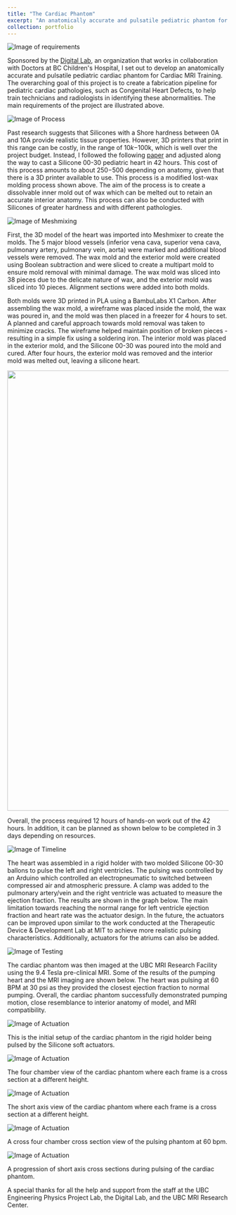 ```yaml
---
title: "The Cardiac Phantom"
excerpt: "An anatomically accurate and pulsatile pediatric phantom for Cardiac MRI Training <br/><img src='/images/500x300.png'>"
collection: portfolio
---
```


![Image of requirements](/images/img2.jpg)

Sponsored by the [Digital Lab](https://www.digitallab.org/portfolio/3d-printed-cardiac-imaging-phantom), an organization that works in collaboration with Doctors at BC Children's Hospital, I set out to develop an anatomically accurate and pulsatile pediatric cardiac phantom for Cardiac MRI Training. The overarching goal of this project is to create a fabrication pipeline for pediatric cardiac pathologies, such as Congenital Heart Defects, to help train technicians and radiologists in identifying these abnormalities. The main requirements of the project are illustrated above. 

![Image of Process](/images/img3.jpg)

Past research suggests that Silicones with a Shore hardness between 0A and 10A provide realistic tissue properties. However, 3D printers that print in this range can be costly, in the range of $10k-$100k, which is well over the project budget. Instead, I followed the following [paper](https://pmc.ncbi.nlm.nih.gov/articles/PMC10942813/) and adjusted along the way to cast a Silicone 00-30 pediatric heart in 42 hours. This cost of this process amounts to about $250-$500 depending on anatomy, given that there is a 3D printer available to use. This process is a modified lost-wax molding process shown above. The aim of the process is to create a dissolvable inner mold out of wax which can be melted out to retain an accurate interior anatomy. This process can also be conducted with Silicones of greater hardness and with different pathologies.

![Image of Meshmixing](/images/img4.jpg)

First, the 3D model of the heart was imported into Meshmixer to create the molds. The 5 major blood vessels (inferior vena cava, superior vena cava, pulmonary artery, pulmonary vein, aorta) were marked and additional blood vessels were removed. The wax mold and the exterior mold were created using Boolean subtraction and were sliced to create a multipart mold to ensure mold removal with minimal damage. The wax mold was sliced into 38 pieces due to the delicate nature of wax, and the exterior mold was sliced into 10 pieces. Alignment sections were added into both molds. 

Both molds were 3D printed in PLA using a BambuLabs X1 Carbon. After assembling the wax mold, a wireframe was placed inside the mold, the wax was poured in, and the mold was then placed in a freezer for 4 hours to set. A planned and careful approach towards mold removal was taken to minimize cracks. The wireframe helped maintain position of broken pieces - resulting in a simple fix using a soldering iron. The interior mold was placed in the exterior mold, and the Silicone 00-30 was poured into the mold and cured. After four hours, the exterior mold was removed and the interior mold was melted out, leaving a silicone heart.

<img src="/images/img5.jpg" width="1000">

Overall, the process required 12 hours of hands-on work out of the 42 hours. In addition, it can be planned as shown below to be completed in 3 days depending on resources.

![Image of Timeline](/images/img6.jpg)

The heart was assembled in a rigid holder with two molded Silicone 00-30 ballons to pulse the left and right ventricles. The pulsing was controlled by an Arduino which controlled an electropneumatic to switched between compressed air and atmospheric pressure. A clamp was added to the pulmonary artery/vein and the right ventricle was actuated to measure the ejection fraction. The results are shown in the graph below. The main limitation towards reaching the normal range for left ventricle ejection fraction and heart rate was the actuator design. In the future, the actuators can be improved upon similar to the work conducted at the Therapeutic Device & Development Lab at MIT to achieve more realistic pulsing characteristics. Additionally, actuators for the atriums can also be added.

![Image of Testing](/images/img7.jpg)

The cardiac phantom was then imaged at the UBC MRI Research Facility using the 9.4 Tesla pre-clinical MRI. Some of the results of the pumping heart and the MRI imaging are shown below. The heart was pulsing at 60 BPM at 30 psi as they provided the closest ejection fraction to normal pumping. Overall, the cardiac phantom successfully demonstrated pumping motion, close resemblance to interior anatomy of model, and MRI compatibility.

![Image of Actuation](/images/img8.gif)

This is the initial setup of the cardiac phantom in the rigid holder being pulsed by the Silicone soft actuators.

![Image of Actuation](/images/img9.gif)

The four chamber view of the cardiac phantom where each frame is a cross section at a different height.

![Image of Actuation](/images/img10.gif)

The short axis view of the cardiac phantom where each frame is a cross section at a different height.

![Image of Actuation](/images/img11.gif)

A cross four chamber cross section view of the pulsing phantom at 60 bpm.

![Image of Actuation](/images/img12.gif)

A progression of short axis cross sections during pulsing of the cardiac phantom.


A special thanks for all the help and support from the staff at the UBC Engineering Physics Project Lab, the Digital Lab, and the UBC MRI Research Center.


